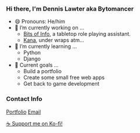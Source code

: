 ### Hi there, I'm Dennis Lawter aka Bytomancer

- 😄 Pronouns: He/him
- 🔭 I’m currently working on ...
  - [Bits of Info](https://bitsofinfo.bytomancer.com/mockup/), a tabletop role playing assistant.
  - [Kana](https://kana.bytomancer.com/), under wraps atm...
- 🌱 I’m currently learning ...
  - Python
  - Django
- 🥅 Current goals ...
  - Build a portfolio
  - Create some small free web apps
  - Get back to game development

### Contact Info

[Portfolio](https://www.dennislawter.me/)
[Email](mailto:dennis.lawter@gmail.com)

[☕ Support me on Ko-fi!](http://ko-fi.com/bytomancer)
